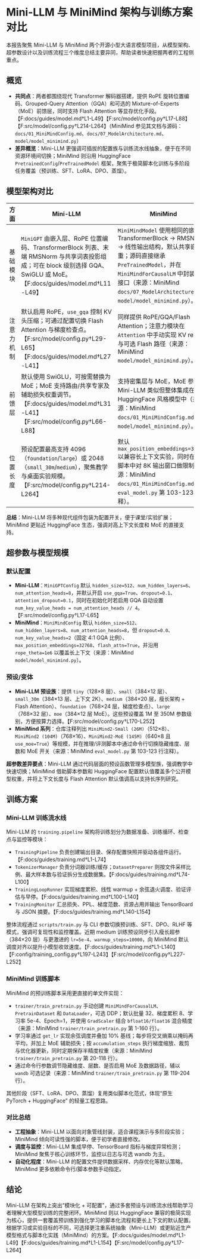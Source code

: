 # Mini-LLM 与 MiniMind 架构与训练方案对比

本报告聚焦 Mini-LLM 与 MiniMind 两个开源小型大语言模型项目，从模型架构、超参数设计以及训练流程三个维度总结主要异同，帮助读者快速把握两者的工程侧重点。

## 概览

- **共同点**：两者都围绕现代 Transformer 解码器搭建，提供 RoPE 旋转位置编码、Grouped-Query Attention（GQA）和可选的 Mixture-of-Experts（MoE）前馈层，同时支持 Flash Attention 等显存优化手段。【F:docs/guides/model.md†L1-L49】【F:src/model/config.py†L17-L88】【F:src/model/config.py†L214-L264】（MiniMind 参见其文档与源码：`docs/01_MiniMindConfig.md`、`docs/07_ModelArchitecture.md`、`model/model_minimind.py`）
- **差异概览**：Mini-LLM 更强调可插拔的配置族与训练流水线抽象，便于在不同资源环境间切换；MiniMind 则沿用 HuggingFace `PretrainedConfig`/`PreTrainedModel` 框架，聚焦于极简脚本化训练与多阶段任务覆盖（预训练、SFT、LoRA、DPO、蒸馏）。

## 模型架构对比

| 方面 | Mini-LLM | MiniMind |
| --- | --- | --- |
| 基础模块 | `MiniGPT` 由嵌入层、RoPE 位置编码、TransformerBlock 列表、末端 RMSNorm 与共享词表投影组成；可在 block 级别选择 GQA、SwiGLU 或 MoE。【F:docs/guides/model.md†L11-L49】 | `MiniMindModel` 使用相同的嵌入 → TransformerBlock → RMSNorm → 线性输出结构，默认共享嵌入权重；源码直接继承 `PreTrainedModel`，并在 `MiniMindForCausalLM` 中封装推理接口（来源：MiniMind `docs/07_ModelArchitecture.md`、`model/model_minimind.py`）。 |
| 注意力机制 | 默认启用 RoPE，`use_gqa` 控制 KV 头压缩；可通过配置切换 Flash Attention 与梯度检查点。【F:src/model/config.py†L29-L65】【F:docs/guides/model.md†L27-L41】 | 同样提供 RoPE/GQA/Flash Attention；注意力模块在 `Attention` 中手动实现 KV repeat 与可选 Flash 路径（来源：MiniMind `model/model_minimind.py`）。 |
| 前馈层 | 默认使用 SwiGLU，可按需替换为 MoE；MoE 支持路由/共享专家及辅助损失权重调节。【F:docs/guides/model.md†L31-L41】【F:src/model/config.py†L66-L88】 | 支持密集层与 MoE，MoE 参数与 Mini-LLM 类似但整体集成在 HuggingFace 风格模型中（来源：MiniMind `docs/01_MiniMindConfig.md`、`model/model_minimind.py`）。 |
| 位置长度 | 预设配置最高支持 4096（`foundation`/`large`）或 2048（`small_30m`/`medium`），聚焦教学与桌面实验规模。【F:src/model/config.py†L214-L264】 | 默认 `max_position_embeddings=32768` 以兼容长上下文实验，同时在推理脚本中对 8K 输出窗口做限制（来源：MiniMind `docs/01_MiniMindConfig.md`、`eval_model.py` 第 103-123 行注释）。 |

**总结**：Mini-LLM 将多种现代组件包装为配置开关，便于课堂/实验扩展；MiniMind 更贴近 HuggingFace 生态，强调对高上下文长度和 MoE 的直接支持。

## 超参数与模型规模

### 默认配置

- **Mini-LLM**：`MiniGPTConfig` 默认 `hidden_size=512`、`num_hidden_layers=6`、`num_attention_heads=8`，并默认开启 `use_gqa=True`、`dropout=0.1`、`attention_dropout=0.1`，同时在初始化时若启用 GQA 自动设置 `num_key_value_heads = num_attention_heads // 4`。【F:src/model/config.py†L17-L65】
- **MiniMind**：`MiniMindConfig` 默认 `hidden_size=512`、`num_hidden_layers=8`、`num_attention_heads=8`，但 `dropout=0.0`、`num_key_value_heads=2`（固定 4:1 GQA 比例）、`max_position_embeddings=32768`、`flash_attn=True`，并沿用 `rope_theta=1e6` 以覆盖长上下文（来源：MiniMind `model/model_minimind.py`）。

### 预设/变体

- **Mini-LLM 预设族**：提供 `tiny`（128×8 层）、`small`（384×12 层）、`small_30m`（384×13 层、上下文 2K）、`medium`（384×20 层，瘦长架构 + Flash Attention）、`foundation`（768×24 层，梯度检查点）、`large`（768×32 层）、`moe`（384×12 层 MoE）。这些预设覆盖 1M 至 350M 参数级别，方便按算力选择。【F:src/model/config.py†L170-L252】
- **MiniMind 系列**：仓库注释列出 `MiniMind2-Small (26M)`（512×8）、`MiniMind2 (104M)`（768×16）、`MiniMind2-MoE (145M)`（640×8 且 `use_moe=True`）等规模，并在推理/评测脚本中通过命令行切换隐藏维度、层数和 MoE 开关（来源：MiniMind `eval_model.py` 第 103-123 行注释）。

**超参数差异要点**：Mini-LLM 通过代码层面的预设函数管理多模型族，强调教学中快速切换；MiniMind 借助脚本参数和 HuggingFace 配置默认值覆盖多个公开模型权重，并将上下文长度与 Flash Attention 默认值调高以支持长序列研究。

## 训练方案

### Mini-LLM 训练流水线

Mini-LLM 的 `training.pipeline` 架构将训练划分为数据准备、训练循环、检查点与监控等模块：

- `TrainingPipeline` 负责创建输出目录、保存配置快照并驱动各组件运行。【F:docs/guides/training.md†L1-L74】
- `TokenizerManager` 负责分词器训练/缓存；`DatasetPreparer` 则按文件采样比例、最大样本数与验证拆分生成数据集。【F:docs/guides/training.md†L74-L100】
- `TrainingLoopRunner` 实现梯度累积、线性 warmup + 余弦退火调度、验证评估与早停。【F:docs/guides/training.md†L100-L140】
- `TrainingMonitor` 汇总损失、PPL、梯度范数、资源占用并输出 TensorBoard 与 JSON 摘要。【F:docs/guides/training.md†L140-L154】

整体流程通过 `scripts/train.py` 与 CLI 参数切换预训练、SFT、DPO、RLHF 等模式，强调可复现性和监控覆盖。近期 medium 训练预设同步引入瘦长超参（384×20 层）与更激进的 `lr=5e-4`、`warmup_steps=10000`，向 MiniMind 默认调度对齐以提升小模型收敛速度。【F:docs/guides/training.md†L1-L140】【F:config/training_config.py†L197-L243】【F:src/model/config.py†L227-L252】

### MiniMind 训练脚本

MiniMind 的预训练脚本采用更直接的单文件实现：

- `trainer/train_pretrain.py` 手动创建 `MiniMindForCausalLM`、`PretrainDataset` 和 `DataLoader`，可选 DDP；默认批量 32、梯度累积 8、学习率 5e-4、Epoch=1，并使用 `GradScaler` 结合 `bfloat16/float16` 混合精度（来源：MiniMind `trainer/train_pretrain.py` 第 1-160 行）。
- 学习率通过 `get_lr` 实现余弦调度并叠加 10% 基线；每步将交叉熵乘以掩码再平均，并加上 MoE 辅助损失；按 `accumulation_steps` 执行梯度缩放、裁剪与优化器更新，同时定期保存半精度权重（来源：MiniMind `trainer/train_pretrain.py` 第 20-118 行）。
- 通过命令行参数调节隐藏维度、层数、是否启用 MoE 及数据路径，辅以 `wandb` 可选记录（来源：MiniMind `trainer/train_pretrain.py` 第 119-204 行）。

其他阶段（SFT、LoRA、DPO、蒸馏）复用类似脚本化范式，体现“原生 PyTorch + HuggingFace” 的轻量工程思路。

### 对比总结

- **工程抽象**：Mini-LLM 以面向对象管线封装，适合课程演示与多阶段实验；MiniMind 倾向可读性强的脚本，便于初学者直接修改。
- **调度与监控**：Mini-LLM 集成早停、TensorBoard 指标与梯度异常检测；MiniMind 聚焦于核心训练环节，监控以日志与可选 wandb 为主。
- **自动化程度**：Mini-LLM 的配置文件提供数据采样、内存优化等默认策略，MiniMind 更多依赖命令行/脚本参数手动指定。

## 结论

Mini-LLM 在架构上突出“模块化 + 可配置”，通过多套预设与训练流水线帮助学习者理解大型模型训练的完整闭环。MiniMind 则以 HuggingFace 兼容的极简实现为核心，提供一套覆盖预训练到强化学习的脚本化流程和更长上下文的默认配置。根据学习或实验目标的不同，可选择更注重系统抽象（Mini-LLM）或更贴近生产模型格式与脚本化实践（MiniMind）的方案。【F:docs/guides/model.md†L1-L49】【F:docs/guides/training.md†L1-L154】【F:src/model/config.py†L17-L264】
